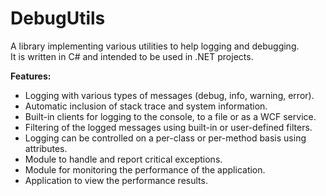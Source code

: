 DebugUtils
==========

A library implementing various utilities to help logging and debugging.  
It is written in C# and intended to be used in .NET projects.  

**Features:**  
- Logging with various types of messages (debug, info, warning, error).  
- Automatic inclusion of stack trace and system information.  
- Built-in clients for logging to the console, to a file or as a WCF service.  
- Filtering of the logged messages using built-in or user-defined filters.  
- Logging can be controlled on a per-class or per-method basis using attributes.  
- Module to handle and report critical exceptions.  
- Module for monitoring the performance of the application.  
- Application to view the performance results.
